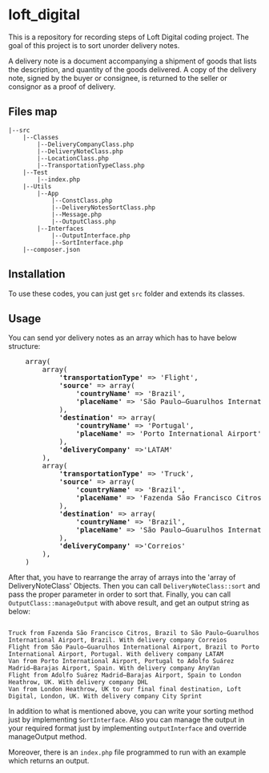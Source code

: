 # loft_digital
This is a repository for recording steps of Loft Digital coding project. The goal of this project is to sort unorder delivery notes. 

A delivery note is a document accompanying a shipment of goods that lists the description, and
quantity of the goods delivered. A copy of the delivery note, signed by the buyer or consignee, is
returned to the seller or consignor as a proof of delivery.

## Files map
```
|--src
    |--Classes
        |--DeliveryCompanyClass.php
        |--DeliveryNoteClass.php
        |--LocationClass.php
        |--TransportationTypeClass.php
    |--Test
        |--index.php
    |--Utils
        |--App
            |--ConstClass.php
            |--DeliveryNotesSortClass.php
            |--Message.php
            |--OutputClass.php
        |--Interfaces
            |--OutputInterface.php
            |--SortInterface.php
    |--composer.json
```

## Installation
To use these codes, you can just get `src` folder and extends its classes.

## Usage
You can send yor delivery notes as an array which has to have below structure:

<pre>
    array( 
        array(
            <b>'transportationType'</b> => 'Flight',
            <b>'source'</b> => array(
                <b>'countryName'</b> => 'Brazil',
                <b>'placeName'</b> => 'São Paulo–Guarulhos International Airport'
            ),
            <b>'destination'</b> => array(
                <b>'countryName'</b> => 'Portugal',
                <b>'placeName'</b> => 'Porto International Airport'
            ),
            <b>'deliveryCompany'</b> =>'LATAM'
        ),
        array(
            <b>'transportationType'</b> => 'Truck',
            <b>'source'</b> => array(
                <b>'countryName'</b> => 'Brazil',
                <b>'placeName'</b> => 'Fazenda São Francisco Citros'
            ),
            <b>'destination'</b> => array(
                <b>'countryName'</b> => 'Brazil',
                <b>'placeName'</b> => 'São Paulo–Guarulhos International Airport'
            ),
            <b>'deliveryCompany'</b> =>'Correios'
        ),
    )
</pre>

After that, you have to rearrange the array of arrays into the 'array of DeliveryNoteClass' Objects.
Then you can call `DeliveryNoteClass::sort` and pass the proper parameter in order to sort that.
Finally, you can call `OutputClass::manageOutput` with above result, and get an output string as below:

```

Truck from Fazenda São Francisco Citros, Brazil to São Paulo–Guarulhos International Airport, Brazil. With delivery company Correios
Flight from São Paulo–Guarulhos International Airport, Brazil to Porto International Airport, Portugal. With delivery company LATAM
Van from Porto International Airport, Portugal to Adolfo Suárez Madrid–Barajas Airport, Spain. With delivery company AnyVan
Flight from Adolfo Suárez Madrid–Barajas Airport, Spain to London Heathrow, UK. With delivery company DHL
Van from London Heathrow, UK to our final final destination, Loft Digital, London, UK. With delivery company City Sprint

```

In addition to what is mentioned above, you can write your sorting method just by implementing `SortInterface`. Also you can
manage the output in your required format just by implementing `outputInterface` and override manageOutput method.

Moreover, there is an `index.php` file programmed to run with an example which returns an output. 